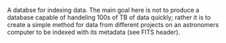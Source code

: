 A databse for indexing data. The main goal here is not to produce a database capable of handeling 100s of TB of data quickly; rather it is to create a simple method for data from different projects on an astronomers computer to be indexed with its metadata (see FITS header).
